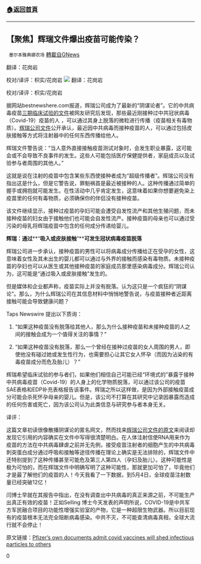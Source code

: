 ###  [:house:返回首頁](https://github.com/ourhimalayas/txt)
---

## 【聚焦】辉瑞文件爆出疫苗可能传染？
` 墨尔本雅典娜农场` [轉載自GNews](https://gnews.org/zh-hans/1177909/)

翻译：花岗岩

校对/译评：枳实/花岗岩
![]()![](https://www.gnews.org/wp-content/uploads/2021/05/Snipaste_2021-04-14_14-13-49.png)
翻译：花岗岩

校对/译评：枳实/花岗岩

据网站bestnewshere.com报道，辉瑞公司成为了最新的“阴谋论者”。它的中共病毒疫苗[三期临床试验的文件](http://82.221.129.208/pfizervax.pdf)被网友研究后发现，那些最近刚接种过中共冠状病毒（Covid-19）疫苗的人 ，可以通过其身上脱落的微粒进行传播（疫苗相关有毒物质）。[辉瑞公司文件](http://82.221.129.208/pfizervax.pdf)公开承认，最近因中共病毒而接种疫苗的人，可以通过包括皮肤接触等方式将注射器中的任何东西传播给他人。

辉瑞文件警告说：“当人意外直接接触疫苗测试对象时，会发生职业暴露，这可能会或不会导致不良事件的发生。这些人可能包括医疗保健提供者，家庭成员以及试验参与者周围的其他人。”

这就是说在注射的疫苗中包含某些东西使接种者成为“超级传播者”。辉瑞公司没有指出这是什么，但是它警告说，罪魁祸首是最近被接种的人。这种传播通过简单的握手或拥抱就可能发生。在性活动中几乎肯定发生，这意味着如果你想要避免染上疫苗里的任何有毒物质，必须确保你的伴侣没有接种疫苗。

该文件继续显示，接种过疫苗的孕妇可能会遭受自发性流产和其他生殖问题，而未接种疫苗的妇女由于接触他们也可能会自发性流产。接种疫苗的母亲也可以通过受污染的母乳将辉瑞疫苗中包含的任何成分传递给婴儿。

**辉瑞：通过****“****吸入或皮肤接触****”****可发生冠状病毒疫苗脱落**

辉瑞公司进一步承认，接种疫苗的男性可以将病毒成分传播给正在受孕的女性，这意味着女性及其未出生的婴儿都可以通过与外界的接触而感染有毒物质。未接种疫苗的孕妇也可以从医生或其他接种疫苗的家庭成员那里感染病毒成分。辉瑞公司认为，这可能是“通过吸入或皮肤接触”发生的。

但是媒体和企业都声称，疫苗实际上并没有脱落。认为这只是一个疯狂的“阴谋论”。那么，为什么辉瑞公司在其信息材料中悄悄地警告说，与疫苗接种者近距离接触可能会导致健康问题？

Taps Newswire 提出以下质询：

1. “如果这种疫苗没有脱落给其他人，那么为什么接种疫苗和未接种疫苗的人之间的接触会成为一个值得关注的事情？”

2. “如果这种疫苗没有脱落，那么一个曾经在接种过疫苗的女人周围的男人，即使他没有碰过她或发生性行为，也需要担心让其它女人怀孕（而因为沾染的有毒疫苗成分而危及胎儿）？”

辉瑞希望临床试验的参与者们，如果他们相信自己可能已经“环境式的”暴露于接种中共病毒疫苗（Covid-19）的人身上的化学物质脱落，可以通过该公司的疫苗SAE表格和EDP补充表格报告该事件。辉瑞之所以这样做，是因为外部接触疫苗成分可能会杀死怀孕母亲的婴儿。但是，该公司不打算在其研究中记录因暴露而造成的任何伤害或死亡，因为该公司认为此类信息与研究参与者本身无关。

译评：

这篇文章初读很像散播阴谋论的匿名网文，然而找来[辉瑞公司文件的原文](http://82.221.129.208/pfizervax.pdf)来阅读却发现它引用的内容确实在文件中写得很清楚明白。在人体注射信使RNA用来作为疫苗的方法在中共病毒肆虐之前并无先例，接受疫苗注射者的细胞产生的中共病毒刺突蛋白成分通过呼吸和接触等途径传播在理论上确实是无法排除的，辉瑞文件中还特别提到了这种传播甚至可能危及第三人第四人（孕妇及胎儿）。这种可能性是极为可怕的，而在辉瑞文件中明确写明了这种可能性，那就更加可怕了，毕竟他们才是最了解他们的疫苗的人！今天我看了一下数据，到5月4日，全球疫苗注射数量已经突破12亿！

闫博士早就在其报告中指出，在没有调查出中共病毒的真正来源之前，不可能生产出真正有效的疫苗！正如Selling 博士今天发表的声明所说，COVID-19是中共军方军民融合项目的功能性增强实验室的产物，它是一种超限生物武器。所以目前现有的疫苗根本无法完全阻断病毒感染。中共不灭，不可能查清病毒真相，全球大流行就不会停止！

原文链接：[Pfizer’s own documents admit covid vaccines will shed infectious particles to others](https://bestnewshere.com/bombshell-pfizers-own-documents-admit-covid-vaccines-will-shed-infectious-particles-to-others/)

0
